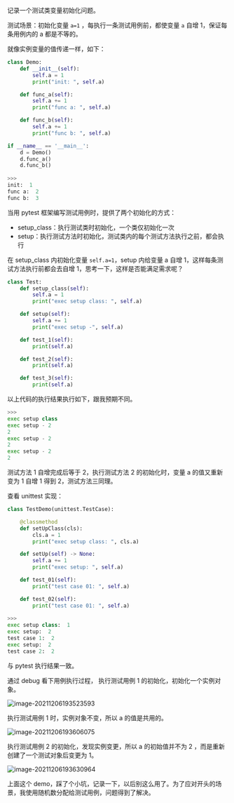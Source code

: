 记录一个测试类变量初始化问题。



测试场景：初始化变量 `a=1` ，每执行一条测试用例前，都使变量 `a` 自增 1，保证每条用例内的 a 都是不等的。



就像实例变量的值传递一样，如下：

```python
class Demo:
    def __init__(self):
        self.a = 1
        print("init: ", self.a)

    def func_a(self):
        self.a += 1
        print("func a: ", self.a)

    def func_b(self):
        self.a += 1
        print("func b: ", self.a)

if __name__ == '__main__':
    d = Demo()
    d.func_a()
    d.func_b()
    
>>>
init:  1
func a:  2
func b:  3
```



当用 pytest 框架编写测试用例时，提供了两个初始化的方式：

- setup_class：执行测试类时初始化，一个类仅初始化一次
- setup：执行测试方法时初始化，测试类内的每个测试方法执行之前，都会执行



在 setup_class 内初始化变量 `self.a=1`，setup 内给变量 a 自增 1，这样每条测试方法执行前都会去自增 1，思考一下，这样是否能满足需求呢？

```python
class Test:
    def setup_class(self):
        self.a = 1
        print("exec setup class: ", self.a)

    def setup(self):
        self.a += 1
        print("exec setup -", self.a)

    def test_1(self):
        print(self.a)

    def test_2(self):
        print(self.a)

    def test_3(self):
        print(self.a)
```



以上代码的执行结果执行如下，跟我预期不同。



```python
>>>
exec setup class
exec setup - 2
2
exec setup - 2
2
exec setup - 2
2
```



测试方法 1 自增完成后等于 2，执行测试方法 2 的初始化时，变量 a 的值又重新变为 1 自增 1 得到 2，测试方法三同理。



查看 unittest 实现：

```python
class TestDemo(unittest.TestCase):

    @classmethod
    def setUpClass(cls):
        cls.a = 1
        print("exec setup class: ", cls.a)

    def setUp(self) -> None:
        self.a += 1
        print("exec setup: ", self.a)

    def test_01(self):
        print("test case 01: ", self.a)

    def test_02(self):
        print("test case 01: ", self.a)
        
>>> 
exec setup class:  1
exec setup:  2
test case 1:  2
exec setup:  2
test case 2:  2
```



与 pytest 执行结果一致。



通过 debug 看下用例执行过程， 执行测试用例 1 的初始化，初始化一个实例对象。

![image-20211206193523593](https://gitee.com/abeelan/image-hosting-service/raw/master/img/image-20211206193523593.png)



执行测试用例 1 时，实例对象不变，所以 a 的值是共用的。

![image-20211206193606075](https://gitee.com/abeelan/image-hosting-service/raw/master/img/image-20211206193606075.png)



执行测试用例 2 的初始化，发现实例变更，所以 a 的初始值并不为 2 ，而是重新创建了一个测试对象后变更为 1。

![image-20211206193630964](https://gitee.com/abeelan/image-hosting-service/raw/master/img/image-20211206193630964.png)



上面这个 demo，踩了个小坑，记录一下，以后别这么用了。为了应对开头的场景，我使用随机数分配给测试用例，问题得到了解决。




